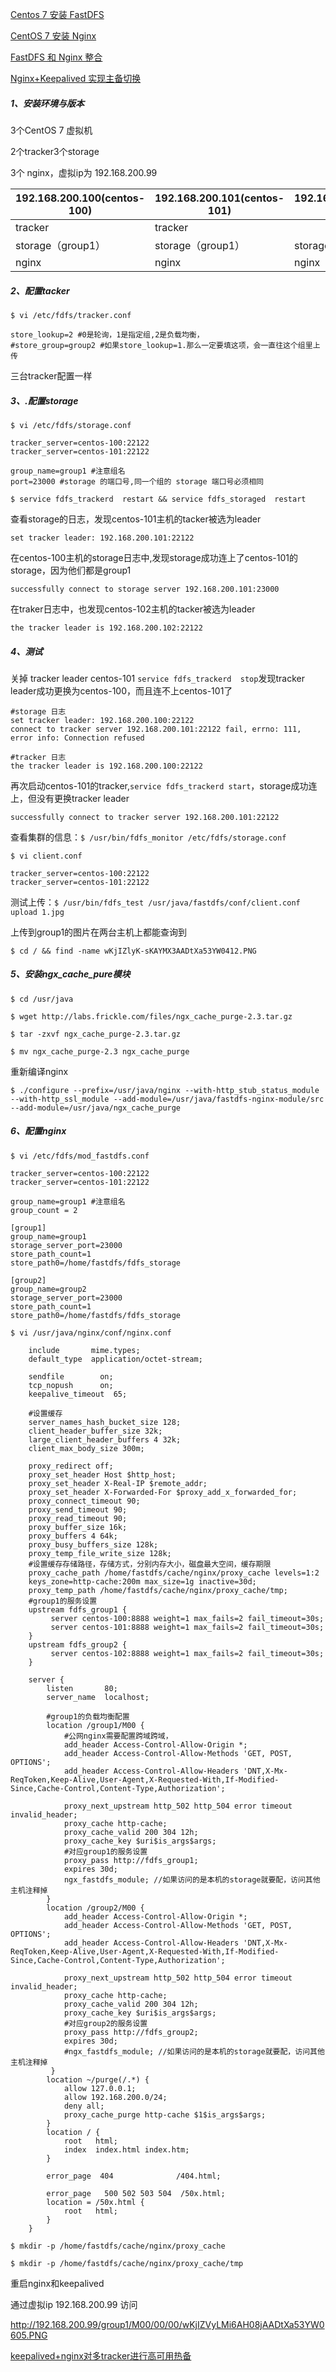 [Centos 7 安装 FastDFS](08-安装-FastDFS.md)

[CentOS 7 安装 Nginx](09-安装-Nginx.md)

[FastDFS 和 Nginx 整合](10-FastDFS-和-Nginx-整合.md)

[Nginx+Keepalived 实现主备切换](17-Nginx+Keepalived-实现主备切换.md)


##### 1、安装环境与版本

3个CentOS 7 虚拟机 

2个tracker3个storage

3个 nginx，虚拟ip为  192.168.200.99

| 192.168.200.100(centos-100) | 192.168.200.101(centos-101) | 192.168.200.102(centos-102) |
| ---------------- | ------------------- | ------------------ |
| tracker  | tracker    |                       |
| storage（group1） | storage（group1） | storage（group2） |
| nginx | nginx |      nginx       |
##### 2、配置tacker

```$ vi /etc/fdfs/tracker.conf```

```
store_lookup=2 #0是轮询，1是指定组,2是负载均衡，
#store_group=group2 #如果store_lookup=1.那么一定要填这项，会一直往这个组里上传
```

三台tracker配置一样

##### 3、.配置storage

```$ vi /etc/fdfs/storage.conf```

```
tracker_server=centos-100:22122
tracker_server=centos-101:22122

group_name=group1 #注意组名
port=23000 #storage 的端口号,同一个组的 storage 端口号必须相同
```

```$ service fdfs_trackerd  restart && service fdfs_storaged  restart``` 

查看storage的日志，发现centos-101主机的tacker被选为leader

```
set tracker leader: 192.168.200.101:22122
```

在centos-100主机的storage日志中,发现storage成功连上了centos-101的storage，因为他们都是group1

```
successfully connect to storage server 192.168.200.101:23000
```

在traker日志中，也发现centos-102主机的tacker被选为leader

```
the tracker leader is 192.168.200.102:22122
```



##### 4、测试

关掉 tracker leader centos-101 ```service fdfs_trackerd  stop```发现tracker leader成功更换为centos-100，而且连不上centos-101了

```
#storage 日志
set tracker leader: 192.168.200.100:22122
connect to tracker server 192.168.200.101:22122 fail, errno: 111, error info: Connection refused
```

```
#tracker 日志
the tracker leader is 192.168.200.100:22122
```

再次启动centos-101的tracker,```service fdfs_trackerd start```，storage成功连上，但没有更换tracker leader

```
successfully connect to tracker server 192.168.200.101:22122
```



查看集群的信息：```$ /usr/bin/fdfs_monitor /etc/fdfs/storage.conf```

```$ vi client.conf```

```
tracker_server=centos-100:22122
tracker_server=centos-101:22122
```

测试上传：```$ /usr/bin/fdfs_test /usr/java/fastdfs/conf/client.conf upload 1.jpg```

上传到group1的图片在两台主机上都能查询到

```$ cd / && find -name wKjIZlyK-sKAYMX3AADtXa53YW0412.PNG```

##### 5、安装ngx_cache_pure模块

```$ cd /usr/java```

```$ wget http://labs.frickle.com/files/ngx_cache_purge-2.3.tar.gz```

```$ tar -zxvf ngx_cache_purge-2.3.tar.gz```

```$ mv ngx_cache_purge-2.3 ngx_cache_purge```



重新编译nginx

```$ ./configure --prefix=/usr/java/nginx --with-http_stub_status_module --with-http_ssl_module --add-module=/usr/java/fastdfs-nginx-module/src --add-module=/usr/java/ngx_cache_purge```

##### 6、配置nginx

```$ vi /etc/fdfs/mod_fastdfs.conf```

```
tracker_server=centos-100:22122
tracker_server=centos-101:22122

group_name=group1 #注意组名
group_count = 2

[group1]
group_name=group1
storage_server_port=23000
store_path_count=1
store_path0=/home/fastdfs/fdfs_storage

[group2]
group_name=group2
storage_server_port=23000
store_path_count=1
store_path0=/home/fastdfs/fdfs_storage
```



```$ vi /usr/java/nginx/conf/nginx.conf```

```
	include       mime.types;
    default_type  application/octet-stream;

    sendfile        on;  
    tcp_nopush      on;  
    keepalive_timeout  65;

    #设置缓存  
    server_names_hash_bucket_size 128;  
    client_header_buffer_size 32k;  
    large_client_header_buffers 4 32k;  
    client_max_body_size 300m;  
  
    proxy_redirect off;  
    proxy_set_header Host $http_host;  
    proxy_set_header X-Real-IP $remote_addr;  
    proxy_set_header X-Forwarded-For $proxy_add_x_forwarded_for;  
    proxy_connect_timeout 90;  
    proxy_send_timeout 90;  
    proxy_read_timeout 90;  
    proxy_buffer_size 16k;  
    proxy_buffers 4 64k;  
    proxy_busy_buffers_size 128k;  
    proxy_temp_file_write_size 128k;
    #设置缓存存储路径，存储方式，分别内存大小，磁盘最大空间，缓存期限  
    proxy_cache_path /home/fastdfs/cache/nginx/proxy_cache levels=1:2 
    keys_zone=http-cache:200m max_size=1g inactive=30d;
    proxy_temp_path /home/fastdfs/cache/nginx/proxy_cache/tmp;
    #group1的服务设置  
    upstream fdfs_group1 {  
         server centos-100:8888 weight=1 max_fails=2 fail_timeout=30s;  
         server centos-101:8888 weight=1 max_fails=2 fail_timeout=30s;  
    }
    upstream fdfs_group2 {  
         server centos-102:8888 weight=1 max_fails=2 fail_timeout=30s; 
    }
    
    server {
        listen       80;
        server_name  localhost;

        #group1的负载均衡配置  
        location /group1/M00 {  
        	#公网nginx需要配置跨域跨域，
        	add_header Access-Control-Allow-Origin *;
    		add_header Access-Control-Allow-Methods 'GET, POST, OPTIONS';
    		add_header Access-Control-Allow-Headers 'DNT,X-Mx-ReqToken,Keep-Alive,User-Agent,X-Requested-With,If-Modified-Since,Cache-Control,Content-Type,Authorization';
        
            proxy_next_upstream http_502 http_504 error timeout invalid_header;  
            proxy_cache http-cache;  
            proxy_cache_valid 200 304 12h;  
            proxy_cache_key $uri$is_args$args;  
            #对应group1的服务设置  
            proxy_pass http://fdfs_group1;  
            expires 30d;  
			ngx_fastdfs_module; //如果访问的是本机的storage就要配，访问其他主机注释掉
        }
        location /group2/M00 { 
        	add_header Access-Control-Allow-Origin *;
    		add_header Access-Control-Allow-Methods 'GET, POST, OPTIONS';
    		add_header Access-Control-Allow-Headers 'DNT,X-Mx-ReqToken,Keep-Alive,User-Agent,X-Requested-With,If-Modified-Since,Cache-Control,Content-Type,Authorization';
        
            proxy_next_upstream http_502 http_504 error timeout invalid_header;  
            proxy_cache http-cache;  
            proxy_cache_valid 200 304 12h;  
            proxy_cache_key $uri$is_args$args;  
            #对应group2的服务设置  
            proxy_pass http://fdfs_group2;  
            expires 30d;  
			#ngx_fastdfs_module; //如果访问的是本机的storage就要配，访问其他主机注释掉
         }
        location ~/purge(/.*) {  
            allow 127.0.0.1;  
            allow 192.168.200.0/24;  
            deny all;  
            proxy_cache_purge http-cache $1$is_args$args;  
        }        
        location / {
            root   html;
            index  index.html index.htm;
        }

        error_page  404              /404.html;

        error_page   500 502 503 504  /50x.html;
        location = /50x.html {
            root   html;
        }
    }
```

```$ mkdir -p /home/fastdfs/cache/nginx/proxy_cache```

```$ mkdir -p /home/fastdfs/cache/nginx/proxy_cache/tmp```



重启nginx和keepalived

通过虚拟ip 192.168.200.99 访问

http://192.168.200.99/group1/M00/00/00/wKjIZVyLMi6AH08jAADtXa53YW0605.PNG

[keepalived+nginx对多tracker进行高可用热备](https://blog.csdn.net/zs1041126478/article/details/79083291)
